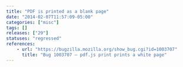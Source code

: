 ```yaml
---
title: "PDF is printed as a blank page"
date: "2014-02-07T11:57:09-05:00"
categories: ["misc"]
tags: []
releases: ["29"]
statuses: "regressed"
references:
    - url: "https://bugzilla.mozilla.org/show_bug.cgi?id=1003707"
      title: "Bug 1003707 – pdf.js print prints a white page"
---
```

